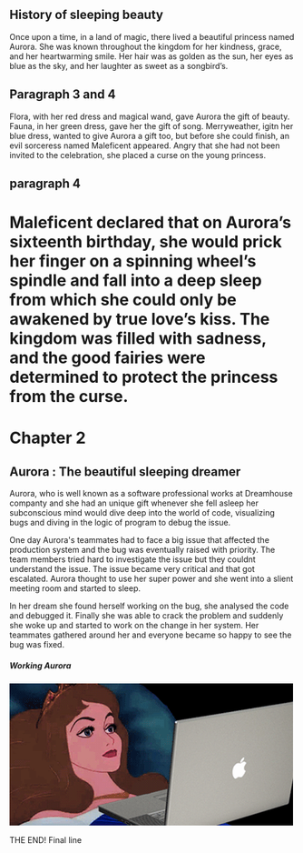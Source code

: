 ## History of sleeping beauty

Once upon a time, in a land of magic, there lived a beautiful princess named Aurora. She was known throughout the kingdom for her kindness, grace, and her heartwarming smile. Her hair was as golden as the sun, her eyes as blue as the sky, and her laughter as sweet as a songbird’s.
## Paragraph 3 and 4
Flora, with her red dress and magical wand, gave Aurora the gift of beauty. Fauna, in her green dress, gave her the gift of song. Merryweather, igitn her blue dress, wanted to give Aurora a gift too, but before she could finish, an evil sorceress named Maleficent appeared. Angry that she had not been invited to the celebration, she placed a curse on the young princess.

## paragraph 4
Maleficent declared that on Aurora’s sixteenth birthday, she would prick her finger on a spinning wheel’s spindle and fall into a deep sleep from which she could only be awakened by true love’s kiss. The kingdom was filled with sadness, and the good fairies were determined to protect the princess from the curse.
=======
# Chapter 2

## Aurora : The beautiful sleeping dreamer

Aurora, who is well known as a software professional works at Dreamhouse companty and she had an unique gift whenever she fell asleep her subconscious mind would dive deep into the world of code, visualizing bugs and diving in the logic of program to debug the issue. 

One day Aurora's teammates had to face a big issue that affected the production system and the bug was eventually raised with priority. The team members tried hard to investigate the issue but they couldnt understand the issue. The issue became very critical and that got escalated. Aurora thought to use her super power and she went into a slient meeting room and started to sleep. 

In her dream she found herself working on the bug, she analysed the code and debugged it. Finally she was able to crack the problem and suddenly she woke up and started to work on the change in her system. Her teammates gathered around her and everyone became so happy to see the bug was fixed.

##### Working Aurora

![Working Aurora](./images/working_sleeping_beauty.gif)
 

 THE END!
Final line
